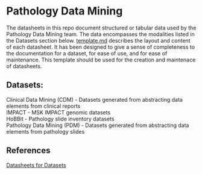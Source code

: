 # Pathology Data Mining

The datasheets in this repo document structured or tabular data used by the Pathology Data Mining team. The data encompasses the modalities listed in the Datasets section below. [template.md](https://github.com/msk-mind/datasheets-for-datasets/blob/main/template.md) describes the layout and content of each datasheet. It has been designed to give a sense of completeness to the documentation for a dataset, for ease of use, and for ease of maintenance. This template should be used for the creation and maintenace of datasheets. 

## Datasets:

Clinical Data Mining (CDM) - Datasets generated from abstracting data elements from clinical reports <br/>
IMPACT - MSK IMPACT genomic datasets <br/>
HoBBit - Pathology slide inventory datasets <br/>
Pathology Data Mining (PDM) - Datasets generated from abstracting data elements from pathology slides <br/>

## References
[Datasheets for Datasets](https://dl.acm.org/doi/10.1145/3458723)
